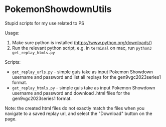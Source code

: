 # PokemonShowdownUtils
Stupid scripts for my use related to PS

Usage: 
1. Make sure python is installed (https://www.python.org/downloads/)
2. Run the relevant python script, e.g. in `terminal` on mac, run `python3 get_replay_htmls.py`

Scripts:
- `get_replay_urls.py` - simple guis take as input Pokemon Showdown username and password and list all replays for the gen9vgc2023series1 format.
- `get_replay_htmls.py` - simple guis take as input Pokemon Showdown username and password and download .html files for the gen9vgc2023series1 format.

Note: the created html files do not exactly match the files when you navigate to a saved replay url, and select the "Download" button on the page.
